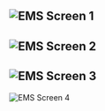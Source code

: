 ![EMS Screen 1](1.png)
---
![EMS Screen 2](2.png)
---
![EMS Screen 3](3.png)
---
![EMS Screen 4](4.png)
